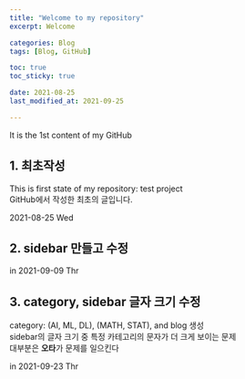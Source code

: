 ```yaml
---
title: "Welcome to my repository"
excerpt: Welcome

categories: Blog
tags: [Blog, GitHub]

toc: true
toc_sticky: true

date: 2021-08-25
last_modified_at: 2021-09-25

---
```



It is the 1st content of my GitHub

## 1. 최초작성

This is first state of my repository: test project  
GitHub에서 작성한 최초의 글입니다.  

2021-08-25 Wed  

## 2. sidebar 만들고 수정  

in 2021-09-09 Thr

## 3. category, sidebar 글자 크기 수정

category: (AI, ML, DL), (MATH, STAT), and blog 생성  
sidebar의 글자 크기 중 특정 카테고리의 문자가 더 크게 보이는 문제  
대부분은 **오타**가 문제를 일으킨다

in 2021-09-23 Thr
